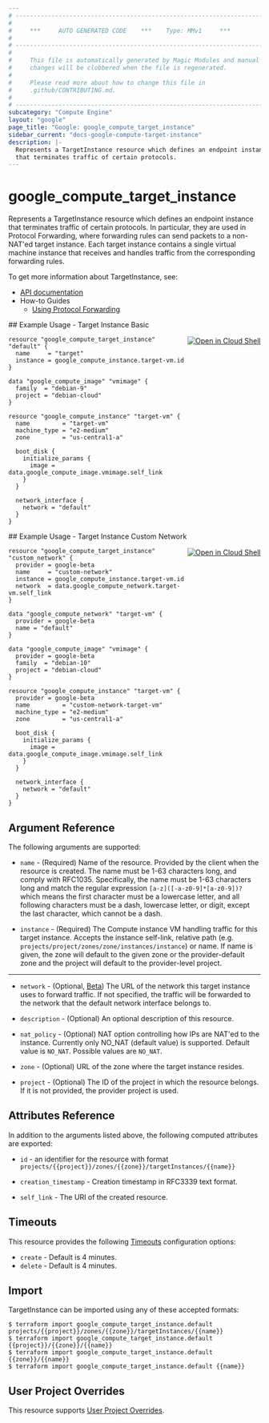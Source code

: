 ```yaml
---
# ----------------------------------------------------------------------------
#
#     ***     AUTO GENERATED CODE    ***    Type: MMv1     ***
#
# ----------------------------------------------------------------------------
#
#     This file is automatically generated by Magic Modules and manual
#     changes will be clobbered when the file is regenerated.
#
#     Please read more about how to change this file in
#     .github/CONTRIBUTING.md.
#
# ----------------------------------------------------------------------------
subcategory: "Compute Engine"
layout: "google"
page_title: "Google: google_compute_target_instance"
sidebar_current: "docs-google-compute-target-instance"
description: |-
  Represents a TargetInstance resource which defines an endpoint instance
  that terminates traffic of certain protocols.
---
```


# google\_compute\_target\_instance

Represents a TargetInstance resource which defines an endpoint instance
that terminates traffic of certain protocols. In particular, they are used
in Protocol Forwarding, where forwarding rules can send packets to a
non-NAT'ed target instance. Each target instance contains a single
virtual machine instance that receives and handles traffic from the
corresponding forwarding rules.


To get more information about TargetInstance, see:

* [API documentation](https://cloud.google.com/compute/docs/reference/v1/targetInstances)
* How-to Guides
    * [Using Protocol Forwarding](https://cloud.google.com/compute/docs/protocol-forwarding)

<div class = "oics-button" style="float: right; margin: 0 0 -15px">
  <a href="https://console.cloud.google.com/cloudshell/open?cloudshell_git_repo=https%3A%2F%2Fgithub.com%2Fterraform-google-modules%2Fdocs-examples.git&cloudshell_working_dir=target_instance_basic&cloudshell_image=gcr.io%2Fgraphite-cloud-shell-images%2Fterraform%3Alatest&open_in_editor=main.tf&cloudshell_print=.%2Fmotd&cloudshell_tutorial=.%2Ftutorial.md" target="_blank">
    <img alt="Open in Cloud Shell" src="//gstatic.com/cloudssh/images/open-btn.svg" style="max-height: 44px; margin: 32px auto; max-width: 100%;">
  </a>
</div>
## Example Usage - Target Instance Basic


```hcl
resource "google_compute_target_instance" "default" {
  name     = "target"
  instance = google_compute_instance.target-vm.id
}

data "google_compute_image" "vmimage" {
  family  = "debian-9"
  project = "debian-cloud"
}

resource "google_compute_instance" "target-vm" {
  name         = "target-vm"
  machine_type = "e2-medium"
  zone         = "us-central1-a"

  boot_disk {
    initialize_params {
      image = data.google_compute_image.vmimage.self_link
    }
  }

  network_interface {
    network = "default"
  }
}
```
<div class = "oics-button" style="float: right; margin: 0 0 -15px">
  <a href="https://console.cloud.google.com/cloudshell/open?cloudshell_git_repo=https%3A%2F%2Fgithub.com%2Fterraform-google-modules%2Fdocs-examples.git&cloudshell_working_dir=target_instance_custom_network&cloudshell_image=gcr.io%2Fgraphite-cloud-shell-images%2Fterraform%3Alatest&open_in_editor=main.tf&cloudshell_print=.%2Fmotd&cloudshell_tutorial=.%2Ftutorial.md" target="_blank">
    <img alt="Open in Cloud Shell" src="//gstatic.com/cloudssh/images/open-btn.svg" style="max-height: 44px; margin: 32px auto; max-width: 100%;">
  </a>
</div>
## Example Usage - Target Instance Custom Network


```hcl
resource "google_compute_target_instance" "custom_network" {
  provider = google-beta
  name     = "custom-network"
  instance = google_compute_instance.target-vm.id
  network  = data.google_compute_network.target-vm.self_link
}

data "google_compute_network" "target-vm" {
  provider = google-beta
  name = "default"
}

data "google_compute_image" "vmimage" {
  provider = google-beta
  family  = "debian-10"
  project = "debian-cloud"
}

resource "google_compute_instance" "target-vm" {
  provider = google-beta
  name         = "custom-network-target-vm"
  machine_type = "e2-medium"
  zone         = "us-central1-a"

  boot_disk {
    initialize_params {
      image = data.google_compute_image.vmimage.self_link
    }
  }

  network_interface {
    network = "default"
  }
}
```

## Argument Reference

The following arguments are supported:


* `name` -
  (Required)
  Name of the resource. Provided by the client when the resource is
  created. The name must be 1-63 characters long, and comply with
  RFC1035. Specifically, the name must be 1-63 characters long and match
  the regular expression `[a-z]([-a-z0-9]*[a-z0-9])?` which means the
  first character must be a lowercase letter, and all following
  characters must be a dash, lowercase letter, or digit, except the last
  character, which cannot be a dash.

* `instance` -
  (Required)
  The Compute instance VM handling traffic for this target instance.
  Accepts the instance self-link, relative path
  (e.g. `projects/project/zones/zone/instances/instance`) or name. If
  name is given, the zone will default to the given zone or
  the provider-default zone and the project will default to the
  provider-level project.


- - -


* `network` -
  (Optional, [Beta](https://terraform.io/docs/providers/google/guides/provider_versions.html))
  The URL of the network this target instance uses to forward traffic. If not specified, the traffic will be forwarded to the network that the default network interface belongs to.

* `description` -
  (Optional)
  An optional description of this resource.

* `nat_policy` -
  (Optional)
  NAT option controlling how IPs are NAT'ed to the instance.
  Currently only NO_NAT (default value) is supported.
  Default value is `NO_NAT`.
  Possible values are `NO_NAT`.

* `zone` -
  (Optional)
  URL of the zone where the target instance resides.

* `project` - (Optional) The ID of the project in which the resource belongs.
    If it is not provided, the provider project is used.


## Attributes Reference

In addition to the arguments listed above, the following computed attributes are exported:

* `id` - an identifier for the resource with format `projects/{{project}}/zones/{{zone}}/targetInstances/{{name}}`

* `creation_timestamp` -
  Creation timestamp in RFC3339 text format.
* `self_link` - The URI of the created resource.


## Timeouts

This resource provides the following
[Timeouts](/docs/configuration/resources.html#timeouts) configuration options:

- `create` - Default is 4 minutes.
- `delete` - Default is 4 minutes.

## Import


TargetInstance can be imported using any of these accepted formats:

```
$ terraform import google_compute_target_instance.default projects/{{project}}/zones/{{zone}}/targetInstances/{{name}}
$ terraform import google_compute_target_instance.default {{project}}/{{zone}}/{{name}}
$ terraform import google_compute_target_instance.default {{zone}}/{{name}}
$ terraform import google_compute_target_instance.default {{name}}
```

## User Project Overrides

This resource supports [User Project Overrides](https://www.terraform.io/docs/providers/google/guides/provider_reference.html#user_project_override).
